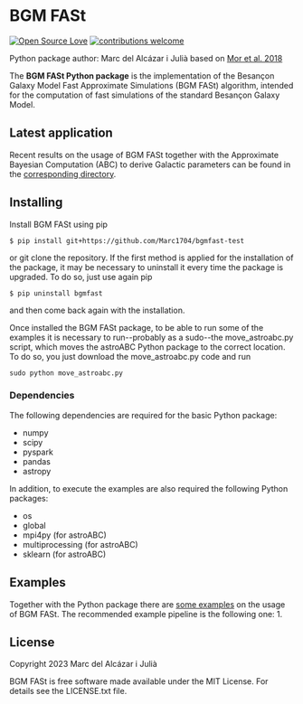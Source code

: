 # BGM FASt

[![Open Source Love](https://badges.frapsoft.com/os/mit/mit.svg?v=102)](https://github.com/EliseJ/astroABC/blob/master/LICENSE.txt)
[![contributions welcome](https://img.shields.io/badge/contributions-welcome-brightgreen.svg?style=flat)](https://github.com/Marc1704/bgmfast-test/issues)

Python package author: Marc del Alcázar i Julià based on [Mor et al. 2018](https://ui.adsabs.harvard.edu/abs/2018A%26A...620A..79M/abstract)

The **BGM FASt Python package** is the implementation of the Besançon Galaxy Model Fast Approximate Simulations (BGM FASt) algorithm, intended for the computation of fast simulations of the standard Besançon Galaxy Model.

## Latest application

Recent results on the usage of BGM FASt together with the Approximate Bayesian Computation (ABC) to derive Galactic parameters can be found in the [corresponding directory](https://github.com/Marc1704/bgmfast-test/tree/main/latest_results).

## Installing

Install BGM FASt using pip
```
$ pip install git+https://github.com/Marc1704/bgmfast-test
```
or git clone the repository. If the first method is applied for the installation of the package, it may be necessary to uninstall it every time the package is upgraded. To do so, just use again pip
```
$ pip uninstall bgmfast
```
and then come back again with the installation.

Once installed the BGM FASt package, to be able to run some of the examples it is necessary to run--probably as a sudo--the move_astroabc.py script, which moves the astroABC Python package to the correct location. To do so, you just download the move_astroabc.py code and run
```
sudo python move_astroabc.py
```

### Dependencies

The following dependencies are required for the basic Python package:
* numpy
* scipy
* pyspark
* pandas
* astropy

In addition, to execute the examples are also required the following Python packages:
* os
* global
* mpi4py (for astroABC)
* multiprocessing (for astroABC)
* sklearn (for astroABC)

## Examples

Together with the Python package there are [some examples](https://github.com/Marc1704/bgmfast-test/tree/main/examples) on the usage of BGM FASt. The recommended example pipeline is the following one:
1.

## License

Copyright 2023 Marc del Alcázar i Julià

BGM FASt is free software made available under the MIT License. For details see the LICENSE.txt file.
